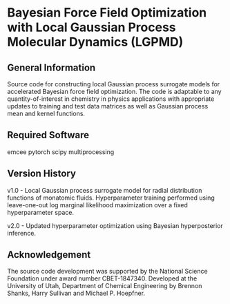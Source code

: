 # Bayesian Force Field Optimization with Local Gaussian Process Molecular Dynamics (LGPMD)
 
## General Information
Source code for constructing local Gaussian process surrogate models for accelerated Bayesian force field optimization. The code is adaptable to any quantity-of-interest in chemistry in physics applications with appropriate updates to training and test data matrices as well as Gaussian process mean and kernel functions. 

## Required Software

emcee
pytorch
scipy
multiprocessing

## Version History
v1.0 - Local Gaussian process surrogate model for radial distribution functions of monatomic fluids. Hyperparameter training performed using leave-one-out log marginal likelihood maximization over a fixed hyperparameter space.

v2.0 - Updated hyperparameter optimization using Bayesian hyperposterior inference.

## Acknowledgement
The source code development was supported by the National Science Foundation under award number CBET-1847340. Developed at the University of Utah, Department of Chemical Engineering by Brennon Shanks, Harry Sullivan and Michael P. Hoepfner.  
